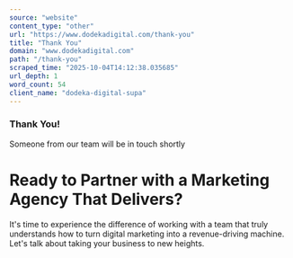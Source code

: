 ```yaml
---
source: "website"
content_type: "other"
url: "https://www.dodekadigital.com/thank-you"
title: "Thank You"
domain: "www.dodekadigital.com"
path: "/thank-you"
scraped_time: "2025-10-04T14:12:38.035685"
url_depth: 1
word_count: 54
client_name: "dodeka-digital-supa"
---
```


### Thank You!

Someone from our team will be in touch shortly

# Ready to Partner with a Marketing Agency That Delivers?

It's time to experience the difference of working with a team that truly understands how to turn digital marketing into a revenue-driving machine. Let's talk about taking your business to new heights.